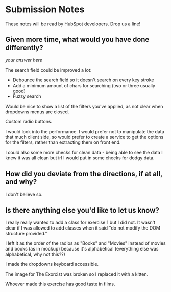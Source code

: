 # Submission Notes

These notes will be read by HubSpot developers. Drop us a line!

## Given more time, what would you have done differently?

_your answer here_

The search field could be improved a lot:

- Debounce the search field so it doesn't search on every key stroke
- Add a minimum amount of chars for searching (two or three usually good)
- Fuzzy search

Would be nice to show a list of the filters you've applied, as not clear when dropdowns menus are closed.

Custom radio buttons.

I would look into the performance. I would prefer not to manipulate the data that much client side, so would prefer to create a service to get the options for the filters, rather than extracting them on front end.

I could also some more checks for clean data - being able to see the data I knew it was all clean but irl I would put in some checks for dodgy data.

## How did you deviate from the directions, if at all, and why?

I don't believe so.

## Is there anything else you'd like to let us know?

I really really wanted to add a class for exercise 1 but I did not.
It wasn't clear if I was allowed to add classes when it said "do not modify the DOM structure provided."

I left it as the order of the radios as "Books" and "Movies" instead of movies and books (as in mockup) because it's alphabetical (everything else was alphabetical, why not this??)

I made the dropdowns keyboard accessible.

The image for The Exorcist was broken so I replaced it with a kitten.

Whoever made this exercise has good taste in films.
